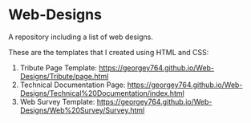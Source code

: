 # Web-Designs
A repository including a list of web designs.

These are the templates that I created using HTML and CSS:

1) Tribute Page Template: https://georgey764.github.io/Web-Designs/Tribute/page.html
2) Technical Documentation Page: https://georgey764.github.io/Web-Designs/Technical%20Documentation/index.html
3) Web Survey Template: https://georgey764.github.io/Web-Designs/Web%20Survey/Survey.html
